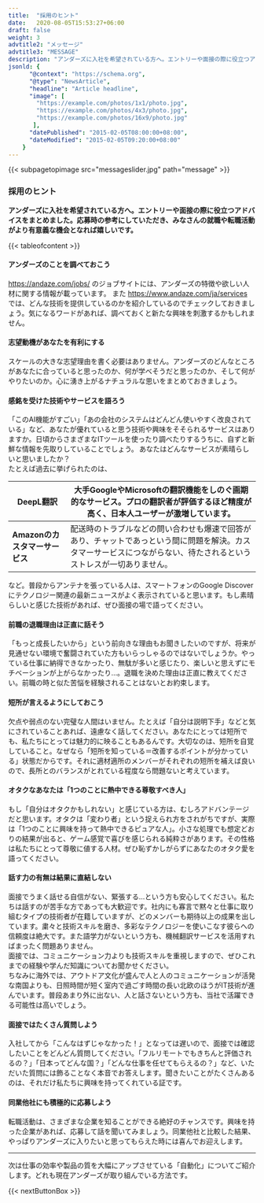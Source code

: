 ```yaml
---
title:  "採用のヒント"
date:   2020-08-05T15:53:27+06:00
draft: false
weight: 3
advtitle2: "メッセージ"
advtitle3: "MESSAGE"
description: "アンダーズに入社を希望されている方へ。エントリーや面接の際に役立つアドバイスをまとめました。応募時の参考にしていただき、みなさんの就職や転職活動がより有意義な機会となれば嬉しいです。"
jsonld: {
      "@context": "https://schema.org",
      "@type": "NewsArticle",
      "headline": "Article headline",
      "image": [
        "https://example.com/photos/1x1/photo.jpg",
        "https://example.com/photos/4x3/photo.jpg",
        "https://example.com/photos/16x9/photo.jpg"
       ],
      "datePublished": "2015-02-05T08:00:00+08:00",
      "dateModified": "2015-02-05T09:20:00+08:00"
    }
---
```

{{< subpagetopimage src="messageslider.jpg" path="message" >}}

### 採用のヒント

**アンダーズに入社を希望されている方へ。エントリーや面接の際に役立つアドバイスをまとめました。応募時の参考にしていただき、みなさんの就職や転職活動がより有意義な機会となれば嬉しいです。**

{{< tableofcontent >}}

#### アンダーズのことを調べておこう

https://andaze.com/jobs/ のジョブサイトには、アンダーズの特徴や欲しい人材に関する情報が載っています。 また https://www.andaze.com/ja/services では、どんな技術を提供しているのかを紹介しているのでチェックしておきましょう。気になるワードがあれば、調べておくと新たな興味を刺激するかもしれません。

#### 志望動機があなたを有利にする

スケールの大きな志望理由を書く必要はありません。アンダーズのどんなところがあなたに合っていると思ったのか、何が学べそうだと思ったのか、そして何がやりたいのか。心に湧き上がるナチュラルな思いをまとめておきましょう。

#### 感銘を受けた技術やサービスを語ろう

「このAI機能がすごい」「あの会社のシステムはどんどん使いやすく改良されている」など、あなたが優れていると思う技術や興味をそそられるサービスはありますか。日頃からさまざまなITツールを使ったり調べたりするうちに、自ずと新鮮な情報を先取りしていることでしょう。 あなたはどんなサービスが素晴らしいと思いましたか？  
たとえば過去に挙げられたのは、

<div class="table-width">

|**DeepL翻訳**|大手GoogleやMicrosoftの翻訳機能をしのぐ画期的なサービス。プロの翻訳者が評価するほど精度が高く、日本人ユーザーが激増しています。|
|---|---|
|**Amazonのカスタマーサービス**|配送時のトラブルなどの問い合わせも爆速で回答があり、チャットであっという間に問題を解決。カスタマーサービスにつながらない、待たされるというストレスが一切ありません。|

</div>

など。普段からアンテナを張っている人は、スマートフォンのGoogle Discoverにテクノロジー関連の最新ニュースがよく表示されていると思います。もし素晴らしいと感じた技術があれば、ぜひ面接の場で語ってください。

#### 前職の退職理由は正直に話そう

「もっと成長したいから」という前向きな理由もお聞きしたいのですが、将来が見通せない環境で奮闘されていた方もいらっしゃるのではないでしょうか。やっている仕事に納得できなかったり、無駄が多いと感じたり、楽しいと思えずにモチベーションが上がらなかったり…。退職を決めた理由は正直に教えてください。前職の時と似た苦悩を経験されることはないとお約束します。

#### 短所が言えるようにしておこう

欠点や弱点のない完璧な人間はいません。たとえば「自分は説明下手」などと気にされていることあれば、遠慮なく話してください。あなたにとっては短所でも、私たちにとっては魅力的に映ることもあるんです。大切なのは、短所を自覚していること。なぜなら「短所を知っている＝改善するポイントが分かっている」状態だからです。それに適材適所のメンバーがそれぞれの短所を補えば良いので、長所とのバランスがとれている程度なら問題ないと考えています。

#### オタクなあなたは「1つのことに熱中できる尊敬すべき人」

もし「自分はオタクかもしれない」と感じている方は、むしろアドバンテージだと思います。オタクは「変わり者」という捉えられ方をされがちですが、実際は「1つのことに興味を持って熱中できるピュアな人」。小さな処理でも想定どおりの結果が出ると、ゲーム感覚で喜びを感じられる純粋さがあります。その性格は私たちにとって尊敬に値する人材。ぜひ恥ずかしがらずにあなたのオタク愛を語ってください。

#### 話す力の有無は結果に直結しない

面接でうまく話せる自信がない、緊張する…という方も安心してください。私たちは話すのが苦手な方であっても大歓迎です。社内にも寡言で黙々と仕事に取り組むタイプの技術者が在籍していますが、どのメンバーも期待以上の成果を出しています。粛々と技術スキルを磨き、多彩なテクノロジーを使いこなす彼らへの信頼度は絶大です。また語学力がないという方も、機械翻訳サービスを活用すればまったく問題ありません。  
面接では、コミュニケーション力よりも技術スキルを重視しますので、ぜひこれまでの経験や学んだ知識についてお聞かせください。  
ちなみに海外では、アウトドア文化が盛んで人と人のコミュニケーションが活発な南国よりも、日照時間が短く室内で過ごす時間の長い北欧のほうがIT技術が進んでいます。普段あまり外に出ない、人と話さないという方も、当社で活躍できる可能性は高いでしょう。

#### 面接ではたくさん質問しよう

入社してから「こんなはずじゃなかった！」となっては遅いので、面接では確認したいことをどんどん質問してください。「フルリモートでもきちんと評価されるの？」「日本ってどんな国？」「どんな仕事を任せてもらえるの？」など、いただいた質問には飾ることなく本音でお答えします。聞きたいことがたくさんあるのは、それだけ私たちに興味を持ってくれている証です。

#### 同業他社にも積極的に応募しよう

転職活動は、さまざまな企業を知ることができる絶好のチャンスです。興味を持った企業があれば、応募して話を聞いてみましょう。同業他社と比較した結果、やっぱりアンダーズに入りたいと思ってもらえた時には喜んでお迎えします。

---

次は仕事の効率や製品の質を大幅にアップさせている「自動化」についてご紹介します。どれも現在アンダーズが取り組んでいる方法です。

{{< nextButtonBox >}}
